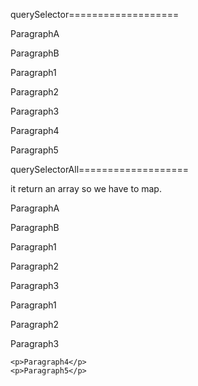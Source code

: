 querySelector===================

<!DOCTYPE html>
<html>
<body>

<div>
    <p>ParagraphA</p>
    <p>ParagraphB</p>
</div>
<div class="entry-content">
    <p>Paragraph1</p>
    <p>Paragraph2</p>
    <p>Paragraph3</p>
</div>
    <p>Paragraph4</p>
    <p>Paragraph5</p>

<script>
document.querySelector(".entry-content").style.backgroundColor = "red";
</script>

</body>
</html>

querySelectorAll===================

it return an array so we have to map.

<!DOCTYPE html>
<html>
<body>

<div>
    <p>ParagraphA</p>
    <p>ParagraphB</p>
 <div class="entry-content">
    <p>Paragraph1</p>
    <p>Paragraph2</p>
    <p>Paragraph3</p>
</div>
<div class="content2">
    <p>Paragraph1</p>
    <p>Paragraph2</p>
    <p>Paragraph3</p>
</div>
</div>

    <p>Paragraph4</p>
    <p>Paragraph5</p>

<script>
var ar = document.querySelectorAll(".entry-content p");
ar.forEach(el=>{
	el.style.color = "red";
})

</script>

</body>
</html>
